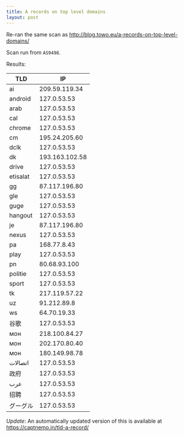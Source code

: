 ```yaml
---
title: A records on top level domains
layout: post
---
```

Re-ran the same scan as http://blog.towo.eu/a-records-on-top-level-domains/

Scan run from `AS9498`.

Results:

|TLD|IP|
|---|---|
|ai |209.59.119.34|
|android |127.0.53.53|
|arab |127.0.53.53|
|cal |127.0.53.53|
|chrome |127.0.53.53|
|cm |195.24.205.60|
|dclk |127.0.53.53|
|dk |193.163.102.58|
|drive |127.0.53.53|
|etisalat |127.0.53.53|
|gg |87.117.196.80|
|gle |127.0.53.53|
|guge |127.0.53.53|
|hangout |127.0.53.53|
|je |87.117.196.80|
|nexus |127.0.53.53|
|pa |168.77.8.43|
|play |127.0.53.53|
|pn |80.68.93.100|
|politie |127.0.53.53|
|sport |127.0.53.53|
|tk |217.119.57.22|
|uz |91.212.89.8|
|ws |64.70.19.33|
|谷歌 |127.0.53.53|
|мон |218.100.84.27|
|мон |202.170.80.40|
|мон |180.149.98.78|
|اتصالات |127.0.53.53|
|政府 |127.0.53.53|
|عرب |127.0.53.53|
|招聘 |127.0.53.53|
|グーグル |127.0.53.53|

*Update*: An automatically updated version of this is available at https://captnemo.in/tld-a-record/
